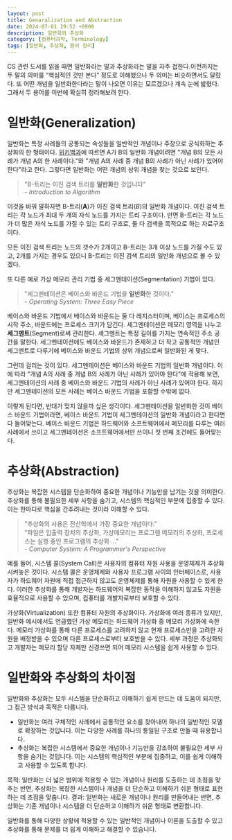```yaml
---
layout: post
title: Genaralization and Abstraction
date: 2024-07-01 19:52 +0900
description: 일반화와 추상화
category: [컴퓨터과학, Terminology] 
tags: [일반화, 추상화, 용어 정리]
---
```


CS 관련 도서를 읽을 때면 일반화라는 말과 추상화라는 말을 자주 접한다.이전까지는 두 말의 의미를 “핵심적인 것만 본다” 정도로 이해했으나 두 의미는 비슷하면서도 달랐다. 또 어떤 개념을 일반화한다라는 말이 나오면 이유는 모르겠으나 계속 눈에 밟혔다. 그래서 두 용어를 이번에 확실히 정리해보려 한다.

# 일반화(Generalization)
일반화는 특정 사례들의 공통되는 속성들을 일반적인 개념이나 주장으로 공식화하는 추상화의 한 형태이다. [위키백과](https://ko.wikipedia.org/wiki/%EC%9D%BC%EB%B0%98%ED%99%94)에 따르면 A가 B의 일반화 개념이려면 "개념 B의 모든 사례가 개념 A의 한 사례이다."와 "개념 A의 사례 중 개념 B의 사례가 아닌 사례가 있어야 한다"라고 한다. 그렇다면 일반화는 어떤 개념의 상위 개념을 찾는 것으로 보인다.  

> "B-트리는 이진 검색 트리를 **일반화**한 것입니다"  
> \- _Introduction to Algorithm_

이것을 바꿔 말하자면 B-트리(**A**)가 이진 검색 트리(*B*)의 일반화 개념이다. 이진 검색 트리는 각 노드가 최대 두 개의 자식 노드를 가지는 트리 구조이다. 반면 B-트리는 각 노드가 더 많은 자식 노드를 가질 수 있는 트리 구조로, 둘 다 검색을 목적으로 하는 자료구조이다.  

모든 이진 검색 트리는 노드의 갯수가 2개이고 B-트리는 3개 이상 노드를 가질 수도 있고, 2개를 가지는 경우도 있으니 B-트리는 이진 검색 트리의 일반화 개념으로 볼 수 있겠다.

또 다른 예로 가상 메모리 관리 기법 중 세그멘테이션(Segmentation) 기법이 있다.
> "세그멘테이션은 베이스와 바운드 기법을 **일반화**한 것이다."  
> \- _Operating System: Three Easy Piece_

베이스와 바운드 기법에서 베이스와 바운드는 둘 다 레지스터이며, 베이스는 프로세스의 시작 주소, 바운드에는 프로세스 크기가 담긴다. 세그멘테이션은 메모리 영역을 나누고 **세그멘트**(Segment)로써 관리한다. 세그멘트는 특정 길이를 가지는 연속적인 주소 공간을 말한다. 세그멘테이션에도 베이스와 바운드가 존재하고 더 작고 공통적인 개념인 세그멘트로 다루기에 베이스와 바운드 기법의 상위 개념으로써 일반화된 게 맞다.

그런데 걸리는 것이 있다. 세그멘테이션은 베이스와 바운드 기법의 일반화 개념이다. 이에 따라 "개념 A의 사례 중 개념 B의 사례가 아닌 사례가 있어야 한다"에 적용해 보면, 세그멘테이션의 사례 중 베이스와 바운드 기법의 사례가 아닌 사례가 있어야 한다. 하지만 세그멘테이션의 모든 사례는 베이스 바운드 기법을 포함할 수밖에 없다.  

이렇게 된다면, 반대가 맞지 않을까 싶은 생각이다. 세그멘테이션을 일반화한 것이 베이스 바운드 기법이라면, 베이스 바운드 기법이 세그멘테이션의 일반화 개념이라고 한다면 다 들어맞는다. 베이스 바운드 기법은 하드웨어와 소프트웨어에서 메모리를 다루는 여러 사례에서 쓰이고 세그멘테이션은 소프트웨어에서만 쓰이니 첫 번째 조건에도 들어맞는다. 

# 추상화(Abstraction)
추상화는 복잡한 시스템을 단순화하여 중요한 개념이나 기능만을 남기는 것을 의미한다. 추상화를 통해 불필요한 세부 사항을 숨기고, 시스템의 핵심적인 부분에 집중할 수 있다. 이는 한마디로 핵심을 간추려내는 것이라 이해할 수 있다.

> "추상화의 사용은 전산학에서 가장 중요한 개념이다."  
> "파일은 입출력 장치의 추상화, 가상메모리는 프로그램 메모리의 추상화, 프로세스는 실행 중인 프로그램의 추상화 ..."   
> \- _Computer System: A Programmer's Perspective_



예를 들어, 시스템 콜(System Call)은 사용자의 컴퓨터 자원 사용을 운영체제가 추상화시켜놓은 것이다. 시스템 콜은 운영체제와 사용자 프로그램 사이의 인터페이스로, 사용자가 하드웨어 자원에 직접 접근하지 않고도 운영체제를 통해 자원을 사용할 수 있게 한다. 이러한 추상화를 통해 개발자는 하드웨어의 복잡한 동작을 이해하지 않고도 자원을 효율적으로 사용할 수 있으며, 컴퓨터를 개발자로부터 보호할 수 있다.

가상화(Virtualization) 또한 컴퓨터 자원의 추상화이다. 가상화에 여러 종류가 있지만, 일반화 예시에서도 언급했던 가상 메모리는 하드웨어 가상화 중 메모리 가상화에 속한다. 메모리 가상화를 통해 다른 프로세스를 고려하지 않고 현재 프로세스만을 고려한 자원을 배정받을 수 있으며 다른 프로세스로부터 보호받을 수 있다. 세부 과정은 추상화되고 개발자는 메모리 할당 자체만 신경쓰면 되어 메모리 시스템을 쉽게 사용할 수 있다.

# 일반화와 추상화의 차이점
일반화와 추상화는 모두 시스템을 단순화하고 이해하기 쉽게 만드는 데 도움이 되지만, 그 접근 방식과 목적은 다릅니다.
* 일반화는 여러 구체적인 사례에서 공통적인 요소를 찾아내어 하나의 일반적인 모델로 확장하는 것입니다. 이는 다양한 사례를 하나의 통일된 구조로 만들 때 유용합니다.
* 추상화는 복잡한 시스템에서 중요한 개념이나 기능만을 강조하여 불필요한 세부 사항을 숨기는 것입니다. 이는 시스템의 핵심적인 부분에 집중하고, 이를 쉽게 이해하고 사용할 수 있도록 합니다.

목적: 일반화는 더 넓은 범위에 적용할 수 있는 개념이나 원리를 도출하는 데 초점을 맞추는 반면, 추상화는 복잡한 시스템이나 개념을 더 단순하고 이해하기 쉬운 형태로 표현하는 데 초점을 맞춥니다.
결과: 일반화는 새로운 개념이나 원리를 만들어내는 반면, 추상화는 기존 개념이나 시스템을 더 단순하고 이해하기 쉬운 형태로 변환합니다.

일반화를 통해 다양한 상황에 적용할 수 있는 일반적인 개념이나 이론을 도출할 수 있고 추상화를 통해 문제를 더 쉽게 이해하고 해결할 수 있습니다.

